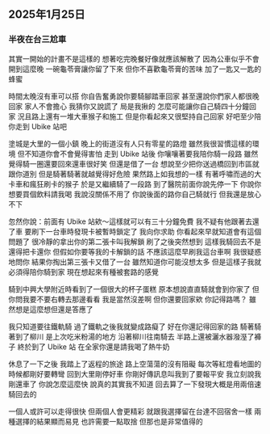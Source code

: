 ## 2025年1月25日
### 半夜在台三尬車

其實一開始的計畫不是這樣的
想著吃完晚餐好像就應該解散了
因為公車似乎不會開到這麼晚
一碗龜苓膏讓你留了下來
但你不喜歡龜苓膏的苦味
加了一匙又一匙的蜂蜜

時間太晚沒有車可以搭
你自告奮勇說你要騎腳踏車回家
甚至還說你們家人都很晚回家
家人不會擔心
我猜你又說謊了
局是我揪的
怎麼可能讓你自己騎四十分鐘回家
況且路上還有一堆大車猴子和施工
但是你看起來又很堅持自己回家
好吧至少陪你走到 Ubike 站吧

塗城是大里的一個小鎮
晚上的街道沒有人只有零星的路燈
雖然我很習慣這樣的環境
但不知道你會不會覺得害怕
走到 Ubike 站後
你嚷嚷著要我陪你騎一段路
雖然覺得騎一圈還要回來還車很好笑
但還是借了一台
想說至少把你送過橋回到市區就跟你道別
但是騎著騎著就越覺得好危險
果然路上如我想的一樣
有著呼嘯而過的大卡車和瘋狂刷卡的猴子
於是又繼續騎了一段路
到了醫院前面你說先停一下
你說你想要買個飲料請我喝
我說沒關係不用了
你說後面的路你自己騎就行
但我還是放心不下

忽然你說：前面有 Ubike 站欸～這樣就可以有三十分鐘免費
我不疑有他跟著去還了車
要刷下一台車時發現卡被暫時鎖定了
我向你求助
你看起來早就知道會有這個問題了
很冷靜的拿出你的第二張卡叫我解鎖
刷了之後突然想到
這樣我騎回去不是還得把卡還你
但假如你要等我的卡解鎖的話
不應該這麼早刷我這台車啊
我很疑惑地問你
結果你掏出第三張卡又借了一台
雖然知道你可能沒想太多
但是這樣子我就必須得陪你騎到家
現在想起來有種被套路的感覺

騎到中興大學附近時看到了一個很大的杯子蛋糕
原本想說直直騎就會到你家了
但你問我要不要右轉去那邊看看
我是當然沒差啊
但你還要回家欸
你記得路嗎？
雖然想是這麼想但還是答應了

我只知道要往鐵軌騎
過了鐵軌之後我就變成路癡了
好在你還記得回家的路
騎著騎著到了柳川
是上次吃米粉湯的地方
沿著柳川往南騎去
半路上還被灑水器潑溼了褲子
終於到了 Ubike 站
在全家你還是請我喝了熱牛奶

休息了一下之後
我踏上了返程的旅途
路上空蕩蕩的沒有阻礙
每次等紅燈看地圖的時候都剛好要轉彎
回到大里剛停好車
你剛好傳訊息叫我到了要報平安
我立刻說我剛還車了
你說怎麼這麼快
說真的其實我不知道
回去算了一下發現大概是用兩倍速騎回去的

一個人或許可以走得很快
但兩個人會更精彩
就跟我選擇留在台達不回宿舍一樣
兩種選擇的結果顯而易見
也許需要一點取捨
但那也是非常值得的
